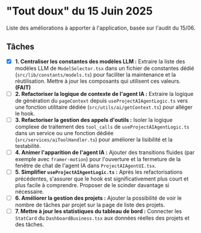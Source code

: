 
# "Tout doux" du 15 Juin 2025

Liste des améliorations à apporter à l'application, basée sur l'audit du 15/06.

## Tâches

- [x] **1. Centraliser les constantes des modèles LLM :** Extraire la liste des modèles LLM de `ModelSelector.tsx` dans un fichier de constantes dédié (`src/lib/constants/models.ts`) pour faciliter la maintenance et la réutilisation. Mettre à jour les composants qui utilisent ces valeurs. **(FAIT)**
- [ ] **2. Refactoriser la logique de contexte de l'agent IA :** Extraire la logique de génération du `pageContext` depuis `useProjectAIAgentLogic.ts` vers une fonction utilitaire dédiée (`src/utils/ai/getContext.ts`) pour alléger le hook.
- [ ] **3. Refactoriser la gestion des appels d'outils :** Isoler la logique complexe de traitement des `tool_calls` de `useProjectAIAgentLogic.ts` dans un service ou une fonction dédiée (`src/services/aiToolHandler.ts`) pour améliorer la lisibilité et la testabilité.
- [ ] **4. Animer l'apparition de l'agent IA :** Ajouter des transitions fluides (par exemple avec `framer-motion`) pour l'ouverture et la fermeture de la fenêtre de chat de l'agent IA dans `ProjectAIAgentUI.tsx`.
- [ ] **5. Simplifier `useProjectAIAgentLogic.ts` :** Après les refactorisations précédentes, s'assurer que le hook est significativement plus court et plus facile à comprendre. Proposer de le scinder davantage si nécessaire.
- [ ] **6. Améliorer la gestion des projets :** Ajouter la possibilité de voir le nombre de tâches par projet sur la page de liste des projets.
- [ ] **7. Mettre à jour les statistiques du tableau de bord :** Connecter les `StatCard` du `DashboardBusiness.tsx` aux données réelles des projets et des tâches.
